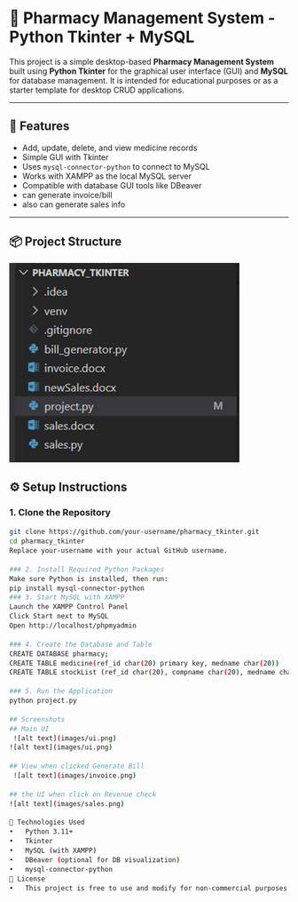 # 💊 Pharmacy Management System - Python Tkinter + MySQL

This project is a simple desktop-based **Pharmacy Management System** built using **Python Tkinter** for the graphical user interface (GUI) and **MySQL** for database management. It is intended for educational purposes or as a starter template for desktop CRUD applications.

---

## 🧰 Features

- Add, update, delete, and view medicine records
- Simple GUI with Tkinter
- Uses `mysql-connector-python` to connect to MySQL
- Works with XAMPP as the local MySQL server
- Compatible with database GUI tools like DBeaver
- can generate invoice/bill
- also can generate sales info

---

## 📦 Project Structure
 
 ![alt text](images/image-2.png)

## ⚙️ Setup Instructions

### 1. Clone the Repository

```bash
git clone https://github.com/your-username/pharmacy_tkinter.git
cd pharmacy_tkinter
Replace your-username with your actual GitHub username.

### 2. Install Required Python Packages
Make sure Python is installed, then run:
pip install mysql-connector-python
### 3. Start MySQL with XAMPP
Launch the XAMPP Control Panel
Click Start next to MySQL
Open http://localhost/phpmyadmin

### 4. Create the Database and Table
CREATE DATABASE pharmacy;
CREATE TABLE medicine(ref_id char(20) primary key, medname char(20))
CREATE TABLE stockList (ref_id char(20), compname char(20), medname char(20), typoMed char(20), issueDate DATE, expDate DATE,uses char(20), sideEff char(20), dos char(20), price decimal(10,2), qty char(20), rack char(20))

### 5. Run the Application
python project.py

## Screenshots
## Main UI
 ![alt text](images/ui.png)
![alt text](images/ui.png)
 
## View when clicked Generate Bill
 ![alt text](images/invoice.png)

## the UI when click on Revenue check 
![alt text](images/sales.png)

🧠 Technologies Used
•	Python 3.11+
•	Tkinter
•	MySQL (with XAMPP)
•	DBeaver (optional for DB visualization)
•	mysql-connector-python
📝 License
•	This project is free to use and modify for non-commercial purposes. 
